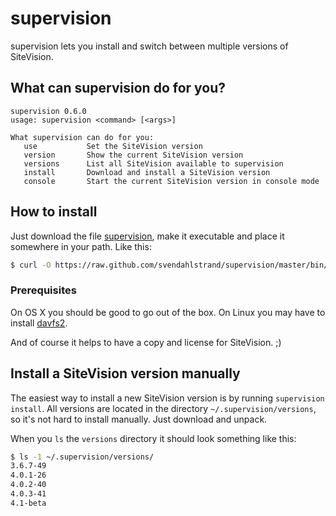 # supervision

supervision lets you install and switch between multiple versions of SiteVision.

## What can supervision do for you?

```
supervision 0.6.0
usage: supervision <command> [<args>]

What supervision can do for you:
   use           Set the SiteVision version
   version       Show the current SiteVision version
   versions      List all SiteVision available to supervision
   install       Download and install a SiteVision version
   console       Start the current SiteVision version in console mode
```

## How to install

Just download the file [supervision][1], make it executable and place it somewhere in your path. Like this:

```bash
$ curl -O https://raw.github.com/svendahlstrand/supervision/master/bin/supervision && chmod +x supervision
```

### Prerequisites

On OS X you should be good to go out of the box. On Linux you may have to install [davfs2][2].

And of course it helps to have a copy and license for SiteVision. ;)

## Install a SiteVision version manually

The easiest way to install a new SiteVision version is by running `supervision install`. All versions are located in the directory `~/.supervision/versions`, so it's not hard to install manually. Just download and unpack.

When you `ls` the `versions` directory it should look something like this:

```bash
$ ls -1 ~/.supervision/versions/
3.6.7-49
4.0.1-26
4.0.2-40
4.0.3-41
4.1-beta
```

[1]:https://raw.githubusercontent.com/svendahlstrand/supervision/master/bin/supervision
[2]:http://savannah.nongnu.org/projects/davfs2
